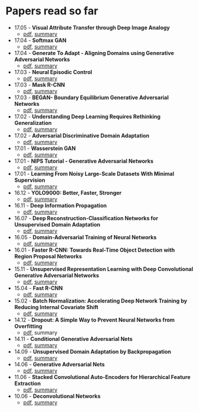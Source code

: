 # Papers read so far
- 17.05 - **Visual Attribute Transfer through Deep Image Analogy**
    - [pdf](https://arxiv.org/pdf/1705.01088.pdf), [summary](https://github.com/leo-p/papers/issues/24)
- 17.04 - **Softmax GAN**
    - [pdf](https://arxiv.org/pdf/1704.06191.pdf), [summary](https://github.com/leo-p/papers/issues/23)
- 17.04 - **Generate To Adapt - Aligning Domains using Generative Adversarial Networks**
    - [pdf](https://arxiv.org/pdf/1704.01705v1.pdf), [summary](https://github.com/leo-p/papers/issues/22)
- 17.03 - **Neural Episodic Control**
    - [pdf](https://arxiv.org/pdf/1703.01988.pdf), [summary](https://github.com/leo-p/papers/issues/21)
- 17.03 - **Mask R-CNN**
    - [pdf](https://arxiv.org/pdf/1703.06870.pdf), [summary](https://github.com/leo-p/papers/issues/20)
- 17.03 - **BEGAN- Boundary Equilibrium Generative Adversarial Networks**
    - [pdf](https://arxiv.org/pdf/1703.10717v3), [summary](https://github.com/leo-p/papers/issues/19)
- 17.02 - **Understanding Deep Learning Requires Rethinking Generalization**
    - [pdf](https://arxiv.org/pdf/1611.03530), [summary](https://github.com/leo-p/papers/issues/18)
- 17.02 - **Adversarial Discriminative Domain Adaptation**
    - [pdf](https://arxiv.org/pdf/1702.05464), [summary](https://github.com/leo-p/papers/issues/17)
- 17.01 - **Wasserstein GAN**
    - [pdf](https://arxiv.org/pdf/1701.07875), [summary](https://github.com/leo-p/papers/issues/16)
- 17.01 - **NIPS Tutorial - Generative Adversarial Networks**
    - [pdf](https://arxiv.org/pdf/1701.00160), [summary](https://github.com/leo-p/papers/issues/15)
- 17.01 - **Learning From Noisy Large-Scale Datasets With Minimal Supervision**
    - [pdf](https://arxiv.org/pdf/1701.01619), [summary](https://github.com/leo-p/papers/issues/14)
- 16.12 - **YOLO9000: Better, Faster, Stronger**
    - [pdf](https://arxiv.org/pdf/1612.08242), [summary](https://github.com/leo-p/papers/issues/13)
- 16.11 - **Deep Information Propagation**
    - [pdf](https://arxiv.org/pdf/1611.01232), [summary](https://github.com/leo-p/papers/issues/12)
- 16.07 - **Deep Reconstruction-Classification Networks for Unsupervised Domain Adaptation**
    - [pdf](https://arxiv.org/pdf/1607.03516), [summary](https://github.com/leo-p/papers/issues/11)
- 16.05 - **Domain-Adversarial Training of Neural Networks**
    - [pdf](https://arxiv.org/pdf/1505.07818.pdf), [summary](https://github.com/leo-p/papers/issues/6)
- 16.01 - **Faster R-CNN: Towards Real-Time Object Detection with Region Proposal Networks**
    - [pdf](https://arxiv.org/pdf/1506.01497), [summary](https://github.com/leo-p/papers/issues/9)
- 15.11 - **Unsupervised Representation Learning with Deep Convolutional Generative Adversarial Networks**
    - [pdf](https://arxiv.org/pdf/1511.06434), [summary](https://github.com/leo-p/papers/issues/8)
- 15.04 - **Fast R-CNN**
    - [pdf](https://arxiv.org/pdf/1504.08083), [summary](https://github.com/leo-p/papers/issues/7)
- 15.02 - **Batch Normalization: Accelerating Deep Network Training by Reducing Internal Covariate Shift**
    - [pdf](https://arxiv.org/pdf/1502.03167), [summary](https://github.com/leo-p/papers/issues/5)
- 14.12 - **Dropout: A Simple Way to Prevent Neural Networks from Overfitting**
    - [pdf](https://www.google.fr/url?sa=t&rct=j&q=&esrc=s&source=web&cd=1&cad=rja&uact=8&ved=0ahUKEwiE65K0jYTUAhUEiRoKHUovBz8QFggmMAA&url=https%3A%2F%2Fwww.cs.toronto.edu%2F~hinton%2Fabsps%2FJMLRdropout.pdf&usg=AFQjCNFModVeeXkqtxn_TXeKPB0zFtw5ew&sig2=-U_wHFWHReITAPKk3qBmXw), summary
- 14.11 - **Conditional Generative Adversarial Nets**
    - [pdf](https://arxiv.org/pdf/1411.1784), [summary](https://github.com/leo-p/papers/issues/4)
- 14.09 - **Unsupervised Domain Adaptation by Backpropagation**
    - [pdf](https://arxiv.org/pdf/1409.7495), [summary](https://github.com/leo-p/papers/issues/3)
- 14.06 - **Generative Adversarial Nets**
    - [pdf](https://arxiv.org/pdf/1406.2661), [summary](https://github.com/leo-p/papers/issues/2)
- 11.06 - **Stacked Convolutional Auto-Encoders for Hierarchical Feature Extraction**
    - [pdf](https://pdfs.semanticscholar.org/1c6d/990c80e60aa0b0059415444cdf94b3574f0f.pdf), [summary](https://github.com/leo-p/papers/issues/25)
- 10.06 - **Deconvolutional Networks**
    - [pdf](http://www.matthewzeiler.com/pubs/cvpr2010/cvpr2010.pdf), [summary](https://github.com/leo-p/papers/issues/1)
